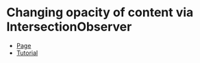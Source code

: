 # Changing opacity of content via IntersectionObserver

- [Page](https://mikroffarad.github.io/workbench/tutorialProjects/devProjector/opacity/)
- [Tutorial](https://youtu.be/bdmUl_CRG1A?si=8G7tC5-V7FVZrKny)